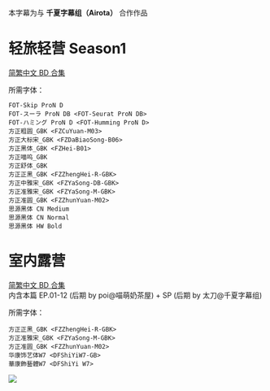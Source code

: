 本字幕为与 **千夏字幕组（Airota）** 合作作品

# 轻旅轻营 Season1

[简繁中文 BD 合集](https://github.com/Nekomoekissaten-SUB/Nekomoekissaten-Storage/releases/download/subtitles_pkg/Yurucamp_S1_BD_zho.7z)

所需字体：
```
FOT-Skip ProN D
FOT-スーラ ProN DB <FOT-Seurat ProN DB>
FOT-ハミング ProN D <FOT-Humming ProN D>
方正粗圆_GBK <FZCuYuan-M03>
方正大标宋_GBK <FZDaBiaoSong-B06>
方正黑体_GBK <FZHei-B01>
方正喵呜_GBK
方正舒体_GBK
方正正黑_GBK <FZZhengHei-R-GBK>
方正中雅宋_GBK <FZYaSong-DB-GBK>
方正准雅宋_GBK <FZYaSong-M-GBK>
方正准圆_GBK <FZZhunYuan-M02>
思源黑体 CN Medium
思源黑体 CN Normal
思源黑体 HW Bold
```

# 室内露营

[简繁中文 BD 合集](https://github.com/Nekomoekissaten-SUB/Nekomoekissaten-Storage/releases/download/subtitles_pkg/Heyacamp_BD_zho.7z)  
内含本篇 EP.01-12 (后期 by poi@喵萌奶茶屋) + SP (后期 by 太刀@千夏字幕组)

所需字体：
```
方正正黑_GBK <FZZhengHei-R-GBK>
方正准雅宋_GBK <FZYaSong-M-GBK>
方正准圆_GBK <FZZhunYuan-M02>
华康饰艺体W7 <DFShiYiW7-GB>
華康飾藝體W7 <DFShiYi W7>
```

![](https://nekomoe.pages.dev/images/2020-01/heyacamp.jpg)